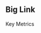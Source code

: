 <script> import { base } from "$app/paths"; </script>
## Big Link

<BigLink href="{base}/text-and-metrics/text" > 
Key Metrics  
</BigLink>
